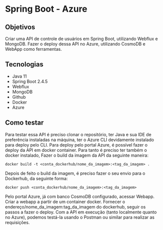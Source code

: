 # Spring Boot - Azure
## Objetivos
Criar uma API de controle de usuários em Spring Boot, utilizando Webflux e MongoDB.
Fazer o deploy dessa API no Azure, utilizando CosmoDB e WebApp como ferramentas.
## Tecnologias 
 + Java 11
 + Spring Boot 2.4.5
 + Webflux
 + MongoDB
 + Github
 + Docker
 + Azure
## Como testar
Para testar essa API é preciso clonar o repositório, ter Java e sua IDE de preferência instaladas na máquina,
ter o Azure CLI devidamente instalado para deploy pelo CLI. Para deploy pelo portal Azure,
é possível fazer o deploy da API em docker container. Para tanto é preciso ter também o docker instalado,
Fazer o build da imagem da API da seguinte maneira:

`docker build -t <conta_dockerhub/nome_da_imagem>:<tag_da_imagem> . `

Depois de feito o build da imagem, é preciso fazer o seu envio para o Dockerhub, da seguinte forma:

`docker push <conta_dockerhub/nome_da_imagem>:<tag_da_imagem>`

Pelo portal Azure, já com banco CosmoDB configurado, acessar Webapp. Criar a webapp
a partir de um container docker. Fornecer o endereço/nome_da_imagem:tag_da_imagem do dockerhub, 
seguir os passos a fazer o deploy.
Com a API em execução (tanto localmente quanto no Azure), podemos testá-la usando o Postman ou 
similar para realizar as requisições.
